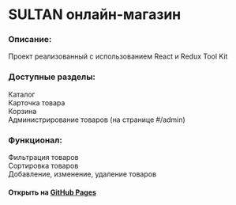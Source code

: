 # SULTAN онлайн-магазин

### Описание:

Проект реализованный с использованием React и Redux Tool Kit

### Доступные разделы:

Каталог\
Карточка товара\
Корзина\
Администрирование товаров (на странице #/admin)

### Функционал:

Фильтрация товаров\
Сортировка товаров\
Добавление, изменение, удаление товаров

#### Открыть на [GitHub Pages](https://dysom.github.io/task_sultan_shop/)
